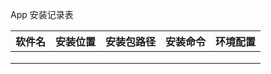App 安装记录表

| 软件名 | 安装位置  | 安装包路径  | 安装命令 | 环境配置 |
| -------|-----------|-------------|----------|----------|
|        |           |             |          |          |
|        |           |             |          |          |
|        |           |             |          |          |